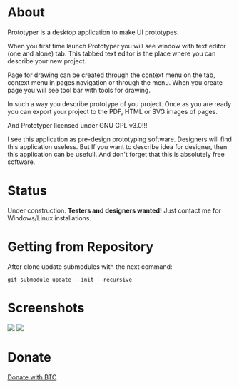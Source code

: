
# About

Prototyper is a desktop application to make UI prototypes.

When you first time launch Prototyper you will see window with text editor (one and alone)
tab. This tabbed text editor is the place where you can describe
your new project.

Page for drawing can be created through the context menu on the tab, context menu in pages navigation
or through the menu. When you create page you will see tool bar with tools for drawing.

In such a way you describe prototype of you project. Once as you are ready
you can export your project to the PDF, HTML or SVG images of pages.

And Prototyper licensed under GNU GPL v3.0!!!

I see this application as pre-design prototyping software. Designers will find
this application useless. But If you want to describe idea for designer, then
this application can be usefull. And don't forget that this is absolutely free
software.

# Status

Under construction. **Testers and designers wanted!** Just contact me for Windows/Linux installations.

# Getting from Repository

After clone update submodules with the next command:

```
git submodule update --init --recursive
```

# Screenshots

![](doc/img/Screenshot_20200814_183334.png)
![](doc/img/Screenshot_20200922_100855.png)

# Donate

[Donate with BTC](https://github.com/igormironchik)
